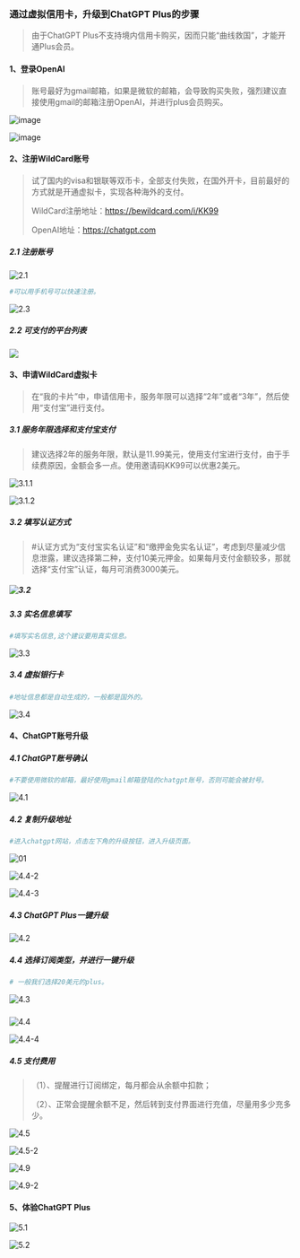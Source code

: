 ### 通过虚拟信用卡，升级到ChatGPT Plus的步骤

> 由于ChatGPT Plus不支持境内信用卡购买，因而只能“曲线救国”，才能开通Plus会员。

#### 1、登录OpenAI

> 账号最好为gmail邮箱，如果是微软的邮箱，会导致购买失败，强烈建议直接使用gmail的邮箱注册OpenAI，并进行plus会员购买。


![image](./img/01.png)


![image](./img/02.png)



#### 2、注册WildCard账号

> 试了国内的visa和银联等双币卡，全部支付失败，在国外开卡，目前最好的方式就是开通虚拟卡，实现各种海外的支付。
>
> WildCard注册地址：https://bewildcard.com/i/KK99
>
> OpenAI地址：https://chatgpt.com

##### 2.1 注册账号

![2.1](./img/2.1.png)



```sh
#可以用手机号可以快速注册。
```

![2.3](./img/2.3.png)

##### 2.2 可支付的平台列表

![](./img/2.2.png)



#### 3、申请WildCard虚拟卡

> 在“我的卡片”中，申请信用卡，服务年限可以选择“2年”或者“3年”，然后使用“支付宝”进行支付。


##### 3.1  服务年限选择和支付宝支付

> 建议选择2年的服务年限，默认是11.99美元，使用支付宝进行支付，由于手续费原因，金额会多一点。使用邀请码KK99可以优惠2美元。


![3.1.1](./img/3.1.1.png)

![3.1.2](./img/3.1.2.png)



##### 3.2 填写认证方式

> #认证方式为“支付宝实名认证”和“缴押金免实名认证”，考虑到尽量减少信息泄露，建议选择第二种，支付10美元押金。如果每月支付金额较多，那就选择“支付宝”认证，每月可消费3000美元。



##### ![3.2](./img/3.2.png)



##### 3.3 实名信息填写

```sh
#填写实名信息,这个建议要用真实信息。
```

![3.3](./img/3.3.png)

##### 3.4 虚拟银行卡

```sh
#地址信息都是自动生成的，一般都是国外的。
```



![3.4](./img/3.5.png)

#### 4、ChatGPT账号升级

##### 4.1 ChatGPT账号确认

```sh
#不要使用微软的邮箱，最好使用gmail邮箱登陆的chatgpt账号，否则可能会被封号。
```

![4.1](./img/4.1.png)



##### 4.2 复制升级地址

```sh
#进入chatgpt网站，点击左下角的升级按钮，进入升级页面。
```

![01](./img/01.png)



![4.4-2](./img/4.4-2.png)



![4.4-3](./img/4.4-3.png)



##### 4.3 ChatGPT Plus一键升级

![4.2](./img/4.2.png)



##### 4.4 选择订阅类型，并进行一键升级

 ```sh
# 一般我们选择20美元的plus。
 ```

![4.3](./img/4.3.png)

##### 

![4.4](./img/4.4-1.png)



![4.4-4](./img/4.4-4.png)



##### 4.5 支付费用

> （1）、提醒进行订阅绑定，每月都会从余额中扣款；
>
> （2）、正常会提醒余额不足，然后转到支付界面进行充值，尽量用多少充多少。

![4.5](./img/4.5-1.png)

![4.5-2](./img/4.5-2.png)

![4.9](./img/4.5-3.png)

![4.9-2](./img/4.5-4.png)



#### 5、体验ChatGPT Plus



![5.1](./img/5.1.png)



![5.2](./img/5.2.png)

